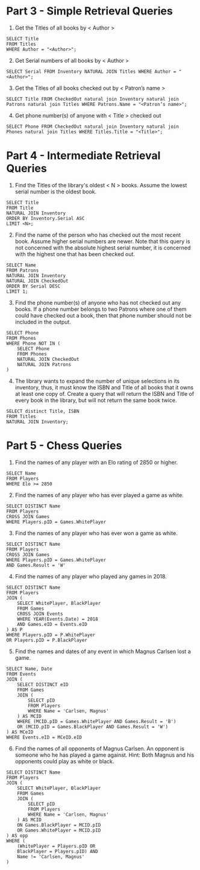 # Part 3 - Simple Retrieval Queries
1. Get the Titles of all books by < Author >
```mysql
SELECT Title
FROM Titles
WHERE Author = "<Author>";
```

2. Get Serial numbers of all books by < Author >
```mysql
SELECT Serial FROM Inventory NATURAL JOIN Titles WHERE Author = "<Author>";
```

3. Get the Titles of all books checked out by < Patron’s name >
```mysql
SELECT Title FROM CheckedOut natural join Inventory natural join Patrons natural join Titles WHERE Patrons.Name = "<Patron’s name>";
```

4. Get phone number(s) of anyone with < Title > checked out
```mysql
SELECT Phone FROM CheckedOut natural join Inventory natural join Phones natural join Titles WHERE Titles.Title = "<Title>";
```

# Part 4 - Intermediate Retrieval Queries
1. Find the Titles of the library's oldest < N > books. Assume the lowest serial number is the oldest book.
```mysql
SELECT Title
FROM Title
NATURAL JOIN Inventory 
ORDER BY Inventory.Serial ASC
LIMIT <N>;
```

2. Find the name of the person who has checked out the most recent book. Assume higher serial numbers are newer. Note that this query is not concerned with the absolute highest serial number, it is concerned with the highest one that has been checked out.
```mysql
SELECT Name
FROM Patrons
NATURAL JOIN Inventory 
NATURAL JOIN CheckedOut
ORDER BY Serial DESC
LIMIT 1;
```

3. Find the phone number(s) of anyone who has not checked out any books. If a phone number belongs to two Patrons where one of them could have checked out a book, then that phone number should not be included in the output.
```mysql
SELECT Phone
FROM Phones
WHERE Phone NOT IN (
    SELECT Phone
    FROM Phones
    NATURAL JOIN CheckedOut 
    NATURAL JOIN Patrons
)
```

4. The library wants to expand the number of unique selections in its inventory, thus, it must know the ISBN and Title of all books that it owns at least one copy of. Create a query that will return the ISBN and Title of every book in the library, but will not return the same book twice.
```mysql
SELECT distinct Title, ISBN
FROM Titles
NATURAL JOIN Inventory;
```

# Part 5 - Chess Queries
1. Find the names of any player with an Elo rating of 2850 or higher.
```mysql
SELECT Name
FROM Players
WHERE Elo >= 2850
```

2. Find the names of any player who has ever played a game as white.
```mysql
SELECT DISTINCT Name
FROM Players
CROSS JOIN Games
WHERE Players.pID = Games.WhitePlayer
```

3. Find the names of any player who has ever won a game as white.
```mysql
SELECT DISTINCT Name
FROM Players
CROSS JOIN Games
WHERE Players.pID = Games.WhitePlayer
AND Games.Result = 'W'
```

4. Find the names of any player who played any games in 2018.
```mysql
SELECT DISTINCT Name
FROM Players
JOIN (
    SELECT WhitePlayer, BlackPlayer
    FROM Games 
    CROSS JOIN Events
    WHERE YEAR(Events.Date) = 2018
    AND Games.eID = Events.eID
) AS P 
WHERE Players.pID = P.WhitePlayer
OR Players.pID = P.BlackPlayer
```

5. Find the names and dates of any event in which Magnus Carlsen lost a game.
```mysql
SELECT Name, Date
FROM Events
JOIN (
    SELECT DISTINCT eID
    FROM Games
    JOIN (
        SELECT pID 
        FROM Players
        WHERE Name = 'Carlsen, Magnus'
    ) AS MCID
    WHERE (MCID.pID = Games.WhitePlayer AND Games.Result = 'B')
    OR (MCID.pID = Games.BlackPlayer AND Games.Result = 'W')
) AS MCeID
WHERE Events.eID = MCeID.eID
```

6. Find the names of all opponents of Magnus Carlsen. An opponent is someone who he has played a game against. Hint: Both Magnus and his opponents could play as white or black.
```mysql
SELECT DISTINCT Name
FROM Players
JOIN (
    SELECT WhitePlayer, BlackPlayer
    FROM Games
    JOIN (
        SELECT pID 
        FROM Players
        WHERE Name = 'Carlsen, Magnus'
    ) AS MCID
    ON Games.BlackPlayer = MCID.pID
    OR Games.WhitePlayer = MCID.pID
) AS opp
WHERE (
    (WhitePlayer = Players.pID OR
    BlackPlayer = Players.pID) AND
    Name != 'Carlsen, Magnus'
)
```